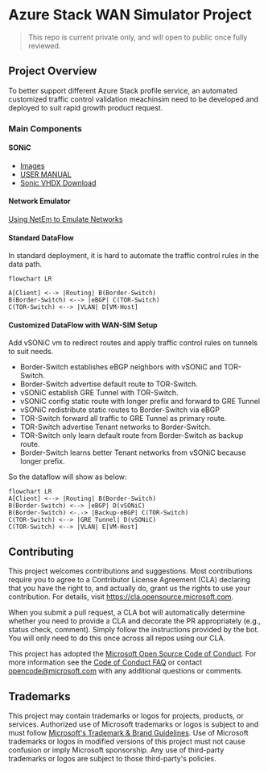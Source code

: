 # Azure Stack WAN Simulator Project
> This repo is current private only, and will open to public once fully reviewed.

## Project Overview

To better support different Azure Stack profile service, an automated customized traffic control validation meachinsim need to be developed and deployed to suit rapid growth product request. 

### Main Components
#### SONiC
- [Images](https://github.com/sonic-net/sonic-buildimage)
- [USER MANUAL](https://github.com/sonic-net/SONiC/blob/master/doc/SONiC-User-Manual.md)
- [Sonic VHDX Download](https://aka.ms/azssonic)

#### Network Emulator
[Using NetEm to Emulate Networks](https://srtlab.github.io/srt-cookbook/how-to-articles/using-netem-to-emulate-networks.html#:~:text=NetEm%28Network%20Emulator%29%20is%20an%20enhancement%20of%20the%20Linux,Differentiated%20Services%20%28diffserv%29%20facilities%20in%20the%20Linux%20kernel)

#### Standard DataFlow

In standard deployment, it is hard to automate the traffic control rules in the data path.

```mermaid
flowchart LR

A[Client] <--> |Routing| B(Border-Switch)
B(Border-Switch) <--> |eBGP| C(TOR-Switch)
C(TOR-Switch) <--> |VLAN| D[VM-Host]
```

#### Customized DataFlow with WAN-SIM Setup

Add vSONiC vm to redirect routes and apply traffic control rules on tunnels to suit needs.
- Border-Switch establishes eBGP neighbors with vSONiC and TOR-Switch.
- Border-Switch advertise default route to TOR-Switch.
- vSONiC establish GRE Tunnel with TOR-Switch.
- vSONiC config static route with longer prefix and forward to GRE Tunnel
- vSONiC redistribute static routes to Border-Switch via eBGP
- TOR-Switch forward all traffic to GRE Tunnel as primary route.
- TOR-Switch advertise Tenant networks to Border-Switch.
- TOR-Switch only learn default route from Border-Switch as backup route.
- Border-Switch learns better Tenant networks from vSONiC because longer prefix.

So the dataflow will show as below:

```mermaid
flowchart LR
A[Client] <--> |Routing| B(Border-Switch)
B(Border-Switch) <--> |eBGP| D(vSONiC)
B(Border-Switch) <-.-> |Backup-eBGP| C(TOR-Switch)
C(TOR-Switch) <--> |GRE Tunnel| D(vSONiC)
C(TOR-Switch) <--> |VLAN| E[VM-Host]
```

## Contributing

This project welcomes contributions and suggestions.  Most contributions require you to agree to a
Contributor License Agreement (CLA) declaring that you have the right to, and actually do, grant us
the rights to use your contribution. For details, visit https://cla.opensource.microsoft.com.

When you submit a pull request, a CLA bot will automatically determine whether you need to provide
a CLA and decorate the PR appropriately (e.g., status check, comment). Simply follow the instructions
provided by the bot. You will only need to do this once across all repos using our CLA.

This project has adopted the [Microsoft Open Source Code of Conduct](https://opensource.microsoft.com/codeofconduct/).
For more information see the [Code of Conduct FAQ](https://opensource.microsoft.com/codeofconduct/faq/) or
contact [opencode@microsoft.com](mailto:opencode@microsoft.com) with any additional questions or comments.

## Trademarks

This project may contain trademarks or logos for projects, products, or services. Authorized use of Microsoft 
trademarks or logos is subject to and must follow 
[Microsoft's Trademark & Brand Guidelines](https://www.microsoft.com/en-us/legal/intellectualproperty/trademarks/usage/general).
Use of Microsoft trademarks or logos in modified versions of this project must not cause confusion or imply Microsoft sponsorship.
Any use of third-party trademarks or logos are subject to those third-party's policies.
